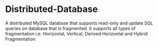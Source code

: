 # Distributed-Database
A distributed MySQL database that supports read-only and update SQL queries on database that is fragmented. It supports all types of fragmentation i.e. Horizontal, Vertical, Derived Horizontal and Hybrid Fragmentation.
